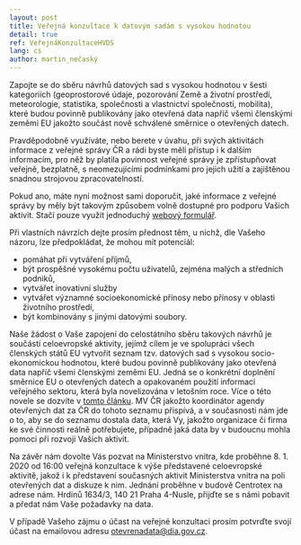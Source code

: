 ```yaml
---
layout: post
title: Veřejná konzultace k datovým sadám s vysokou hodnotou 
detail: true
ref: VeřejnáKonzultaceHVDS
lang: cs
author: martin_nečaský
---
```


Zapojte se do sběru návrhů datových sad s vysokou hodnotou v šesti kategoriích (geoprostorové údaje, pozorování Země a životní prostředí, meteorologie, statistika, společnosti a vlastnictví společností, mobilita), které budou povinně publikovány jako otevřená data napříč všemi členskými zeměmi EU jakožto součást nově schválené směrnice o otevřených datech.

<!--more-->

Pravděpodobně využíváte, nebo berete v úvahu, při svých aktivitách informace z veřejné správy ČR a rádi byste měli přístup i k dalším informacím, pro něž by platila povinnost veřejné správy je zpřístupňovat veřejně, bezplatně, s neomezujícími podmínkami pro jejich užití a zajištěnou snadnou strojovou zpracovatelností.

Pokud ano, máte nyní možnost sami doporučit, jaké informace z veřejné správy by měly být takovým způsobem volně dostupné pro podporu Vašich aktivit. Stačí pouze využít jednoduchý [webový formulář](https://docs.google.com/forms/d/e/1FAIpQLSdRQEQ4X3yC3ofmv-NhlDsOg8-ctbNH020_J9zsenlY9CXtkw/viewform).

Při vlastních návrzích dejte prosím přednost těm, u nichž, dle Vašeho názoru, lze předpokládat, že mohou mít potenciál:

* pomáhat při vytváření příjmů,
* být prospěšné vysokému počtu uživatelů, zejména malých a středních podniků,
* vytvářet inovativní služby
* vytvářet významné socioekonomické přínosy nebo přínosy v oblasti životního prostředí,
* být kombinovány s jinými datovými soubory.

Naše žádost o Vaše zapojení do celostátního sběru takových návrhů je součástí celoevropské aktivity, jejímž cílem je ve spolupráci všech členských států EU vytvořit seznam tzv. datových sad s vysokou socio-ekonomickou hodnotou, které budou povinně publikovány jako otevřená data napříč všemi členskými zeměmi EU. Jedná se o konkrétní doplnění směrnice EU o otevřených datech a opakovaném použití informací veřejného sektoru, která byla novelizována v letošním roce. Více o této novele se dozvíte v [tomto článku](https://data.gov.cz/2019/11/18/směrnice-o-otevřených-datech.html). MV ČR jakožto koordinátor agendy otevřených dat za ČR do tohoto seznamu přispívá, a v současnosti nám jde o to, aby se do seznamu dostala data, která Vy, jakožto organizace či firma ke své činnosti reálně potřebujete, případně jaká data by v budoucnu mohla pomoci při rozvoji Vašich aktivit.

Na závěr nám dovolte Vás pozvat na Ministerstvo vnitra, kde proběhne 8. 1. 2020 od 16:00 veřejná konzultace k výše představené celoevropské aktivitě, jakož i k představení současných aktivit Ministerstva vnitra na poli otevřených dat a diskuze k nim. Jednání proběhne v budově Centrotex na adrese nám. Hrdinů 1634/3, 140 21 Praha 4-Nusle, přijďte se s námi pobavit a předat nám Vaše požadavky na data.

V případě Vašeho zájmu o účast na veřejné konzultaci prosím potvrďte svojí účast na emailovou adresu [otevrenadata@dia.gov.cz](mailto:otevrenadata@dia.gov.cz).
